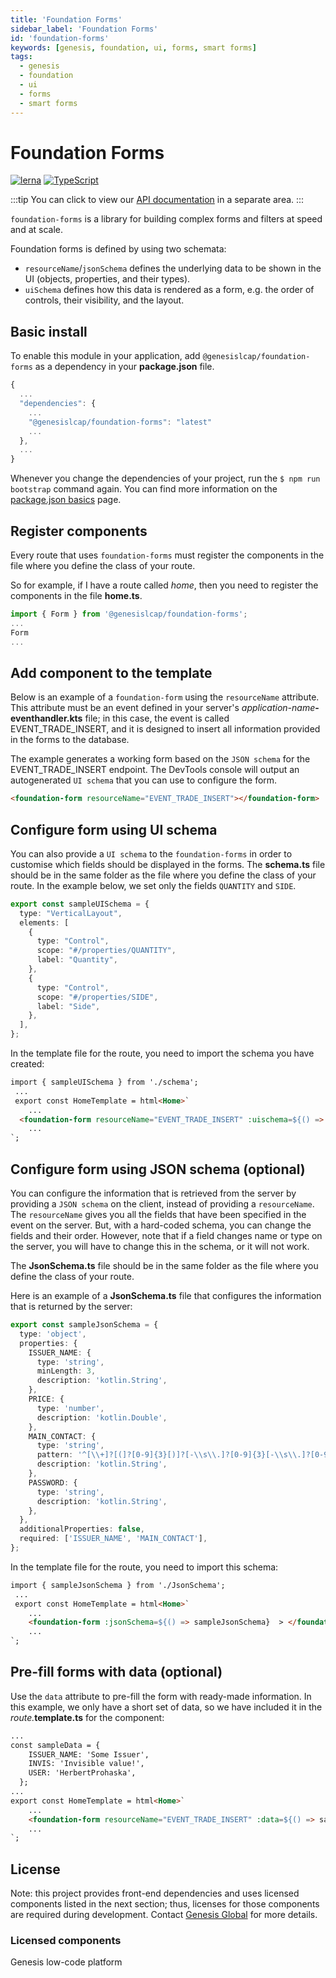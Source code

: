 ```yaml
---
title: 'Foundation Forms'
sidebar_label: 'Foundation Forms'
id: 'foundation-forms'
keywords: [genesis, foundation, ui, forms, smart forms]
tags:
  - genesis
  - foundation
  - ui
  - forms
  - smart forms
---
```


# Foundation Forms

[![lerna](https://img.shields.io/badge/maintained%20with-lerna-cc00ff.svg)](https://lerna.js.org/)
[![TypeScript](https://img.shields.io/badge/%3C%2F%3E-TypeScript-%230074c1.svg)](https://www.typescriptlang.org/)

:::tip
You can click to view our [API documentation](./docs/api/index.md) in a separate area.
:::

`foundation-forms` is a library for building complex forms and filters at speed and at scale.

Foundation forms is defined by using two schemata:

- `resourceName`/`jsonSchema` defines the underlying data to be shown in the UI (objects, properties, and their types).
- `uiSchema` defines how this data is rendered as a form, e.g. the order of controls, their visibility, and the layout.

## Basic install

To enable this module in your application, add `@genesislcap/foundation-forms` as a dependency in your **package.json** file. 

```javascript
{
  ...
  "dependencies": {
    ...
    "@genesislcap/foundation-forms": "latest"
    ...
  },
  ...
}
```

Whenever you change the dependencies of your project, run the `$ npm run bootstrap` command again. You can find more information on the [package.json basics](../../../web/basics/package-json-basics/) page.

## Register components

Every route that uses `foundation-forms` must register the components in the file where you define the class of your route.

So for example, if I have a route called *home*, then you need to register the components in the file **home.ts**.

```ts
import { Form } from '@genesislcap/foundation-forms';
...
Form
...
```

## Add component to the template

Below is an example of a `foundation-form` using the `resourceName` attribute. This attribute must be an event defined in your server's _application-name_**-eventhandler.kts** file; in this case, the event is called EVENT_TRADE_INSERT, and it is designed to insert all information provided in the forms to the database.

The example generates a working form based on the `JSON schema` for the EVENT_TRADE_INSERT endpoint. The DevTools console will output an autogenerated `UI schema` that you can use to configure the form.

```html
<foundation-form resourceName="EVENT_TRADE_INSERT"></foundation-form>
```

## Configure form using UI schema

You can also provide a `UI schema` to the `foundation-forms` in order to customise which fields should be displayed in the forms. The **schema.ts** file should be in the same folder as the file where you define the class of your route. In the example below, we set only the fields `QUANTITY` and `SIDE`.

```ts
export const sampleUISchema = {
  type: "VerticalLayout",
  elements: [
    {
      type: "Control",
      scope: "#/properties/QUANTITY",
      label: "Quantity",
    },
    {
      type: "Control",
      scope: "#/properties/SIDE",
      label: "Side",
    },
  ],
};
```

In the template file for the route, you need to import the schema you have created:

```html
import { sampleUISchema } from './schema';
 ...
 export const HomeTemplate = html<Home>`
	...
  <foundation-form resourceName="EVENT_TRADE_INSERT" :uischema=${() => sampleUISchema}></foundation-form>
	...
`;
```

## Configure form using JSON schema (optional)

You can configure the information that is retrieved from the server by providing a `JSON schema` on the client, instead of providing a `resourceName`. The `resourceName` gives you all the fields that have been specified in the event on the server. But, with a hard-coded schema, you can change the fields and their order. However, note that if a field changes name or type on the server, you will have to change this in the schema, or it will not work.

The **JsonSchema.ts** file should be in the same folder as the file where you define the class of your route.

Here is an example of a **JsonSchema.ts** file that configures the information that is returned by the server:

```ts
export const sampleJsonSchema = {
  type: 'object',
  properties: {
    ISSUER_NAME: {
      type: 'string',
      minLength: 3,
      description: 'kotlin.String',
    },
    PRICE: {
      type: 'number',
      description: 'kotlin.Double',
    },
    MAIN_CONTACT: {
      type: 'string',
      pattern: '^[\\+]?[(]?[0-9]{3}[)]?[-\\s\\.]?[0-9]{3}[-\\s\\.]?[0-9]{4,6}$',
      description: 'kotlin.String',
    },
    PASSWORD: {
      type: 'string',
      description: 'kotlin.String',
    },
  },
  additionalProperties: false,
  required: ['ISSUER_NAME', 'MAIN_CONTACT'],
};
```
In the template file for the route, you need to import this schema:

```html
import { sampleJsonSchema } from './JsonSchema';
 ...
 export const HomeTemplate = html<Home>`
	...
 	<foundation-form :jsonSchema=${() => sampleJsonSchema}  > </foundation-form>
	...
`;
```

## Pre-fill forms with data (optional)

Use the `data` attribute to pre-fill the form with ready-made information. In this example, we only have a short set of data, so we have included it in the _route._**template.ts** for the component:

```html
...
const sampleData = {
    ISSUER_NAME: 'Some Issuer',
    INVIS: 'Invisible value!',
    USER: 'HerbertProhaska',
  };
...
export const HomeTemplate = html<Home>`
	...
  	<foundation-form resourceName="EVENT_TRADE_INSERT" :data=${() => sampleData}></foundation-form>
	...
`;
```

## License

Note: this project provides front-end dependencies and uses licensed components listed in the next section; thus, licenses for those components are required during development. Contact [Genesis Global](https://genesis.global/contact-us/) for more details.

### Licensed components
Genesis low-code platform
